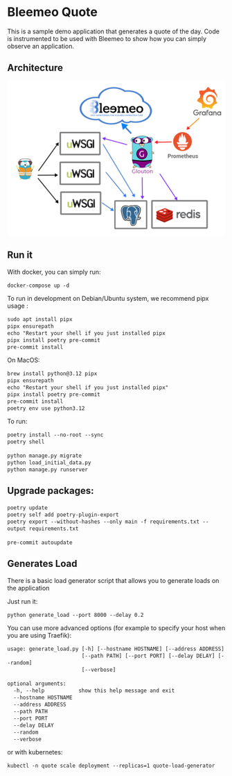 # Bleemeo Quote

This is a sample demo application that generates a quote of the day.
Code is instrumented to be used with Bleemeo to show how you can
simply observe an application.

## Architecture

![Architecture](quote_architecture.png)

## Run it

With docker, you can simply run:

```
docker-compose up -d
```


To run in development on Debian/Ubuntu system, we recommend pipx usage :
```
sudo apt install pipx
pipx ensurepath
echo "Restart your shell if you just installed pipx
pipx install poetry pre-commit
pre-commit install
```

On MacOS:
```
brew install python@3.12 pipx
pipx ensurepath
echo "Restart your shell if you just installed pipx"
pipx install poetry pre-commit
pre-commit install
poetry env use python3.12
```

To run:
```
poetry install --no-root --sync
poetry shell

python manage.py migrate
python load_initial_data.py
python manage.py runserver
```

## Upgrade packages:

```
poetry update
poetry self add poetry-plugin-export
poetry export --without-hashes --only main -f requirements.txt --output requirements.txt

pre-commit autoupdate
```

## Generates Load

There is a basic load generator script that allows you to generate
loads on the application

Just run it:
```
python generate_load --port 8000 --delay 0.2
```

You can use more advanced options (for example to specify your host
when you are using Traefik):
```
usage: generate_load.py [-h] [--hostname HOSTNAME] [--address ADDRESS]
                        [--path PATH] [--port PORT] [--delay DELAY] [--random]
                        [--verbose]

optional arguments:
  -h, --help           show this help message and exit
  --hostname HOSTNAME
  --address ADDRESS
  --path PATH
  --port PORT
  --delay DELAY
  --random
  --verbose
```

or with kubernetes:
```
kubectl -n quote scale deployment --replicas=1 quote-load-generator
```
